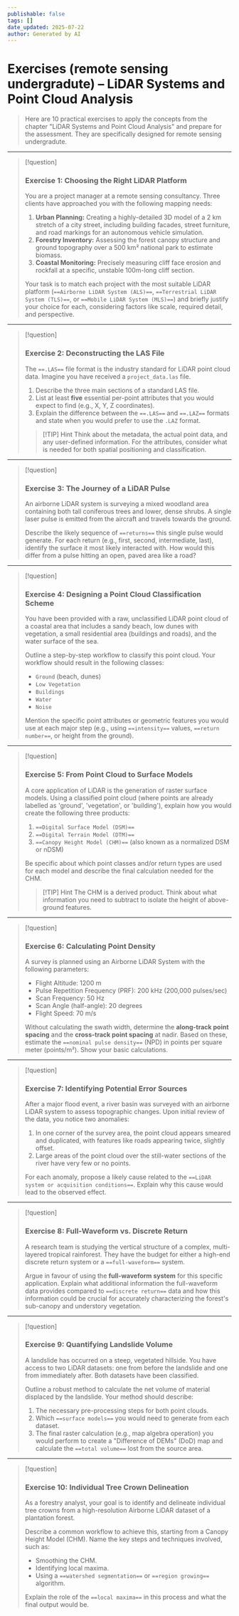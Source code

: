 ```yaml
---
publishable: false
tags: []
date_updated: 2025-07-22
author: Generated by AI
---
```


# Exercises (remote sensing undergradute) – LiDAR Systems and Point Cloud Analysis
> Here are 10 practical exercises to apply the concepts from the chapter "LiDAR Systems and Point Cloud Analysis" and prepare for the assessment. They are specifically designed for remote sensing undergradute.

---

> [!question]
> ### Exercise 1: Choosing the Right LiDAR Platform
> You are a project manager at a remote sensing consultancy. Three clients have approached you with the following mapping needs:
> 1.  **Urban Planning:** Creating a highly-detailed 3D model of a 2 km stretch of a city street, including building facades, street furniture, and road markings for an autonomous vehicle simulation.
> 2.  **Forestry Inventory:** Assessing the forest canopy structure and ground topography over a 500 km² national park to estimate biomass.
> 3.  **Coastal Monitoring:** Precisely measuring cliff face erosion and rockfall at a specific, unstable 100m-long cliff section.
>
> Your task is to match each project with the most suitable LiDAR platform (`==Airborne LiDAR System (ALS)==`, `==Terrestrial LiDAR System (TLS)==`, or `==Mobile LiDAR System (MLS)==`) and briefly justify your choice for each, considering factors like scale, required detail, and perspective.

---

> [!question]
> ### Exercise 2: Deconstructing the LAS File
> The `==.LAS==` file format is the industry standard for LiDAR point cloud data. Imagine you have received a `project_data.las` file.
>
> 1.  Describe the three main sections of a standard LAS file.
> 2.  List at least **five** essential per-point attributes that you would expect to find (e.g., X, Y, Z coordinates).
> 3.  Explain the difference between the `==.LAS==` and `==.LAZ==` formats and state when you would prefer to use the `.LAZ` format.
>
> > [!TIP] Hint
> > Think about the metadata, the actual point data, and any user-defined information. For the attributes, consider what is needed for both spatial positioning and classification.

---

> [!question]
> ### Exercise 3: The Journey of a LiDAR Pulse
> An airborne LiDAR system is surveying a mixed woodland area containing both tall coniferous trees and lower, dense shrubs. A single laser pulse is emitted from the aircraft and travels towards the ground.
>
> Describe the likely sequence of `==returns==` this single pulse would generate. For each return (e.g., first, second, intermediate, last), identify the surface it most likely interacted with. How would this differ from a pulse hitting an open, paved area like a road?

---

> [!question]
> ### Exercise 4: Designing a Point Cloud Classification Scheme
> You have been provided with a raw, unclassified LiDAR point cloud of a coastal area that includes a sandy beach, low dunes with vegetation, a small residential area (buildings and roads), and the water surface of the sea.
>
> Outline a step-by-step workflow to classify this point cloud. Your workflow should result in the following classes:
> - `Ground` (beach, dunes)
> - `Low Vegetation`
> - `Buildings`
> - `Water`
> - `Noise`
>
> Mention the specific point attributes or geometric features you would use at each major step (e.g., using `==intensity==` values, `==return number==`, or height from the ground).

---

> [!question]
> ### Exercise 5: From Point Cloud to Surface Models
> A core application of LiDAR is the generation of raster surface models. Using a classified point cloud (where points are already labelled as 'ground', 'vegetation', or 'building'), explain how you would create the following three products:
>
> 1.  `==Digital Surface Model (DSM)==`
> 2.  `==Digital Terrain Model (DTM)==`
> 3.  `==Canopy Height Model (CHM)==` (also known as a normalized DSM or nDSM)
>
> Be specific about which point classes and/or return types are used for each model and describe the final calculation needed for the CHM.
>
> > [!TIP] Hint
> > The CHM is a derived product. Think about what information you need to subtract to isolate the height of above-ground features.

---

> [!question]
> ### Exercise 6: Calculating Point Density
> A survey is planned using an Airborne LiDAR System with the following parameters:
> - Flight Altitude: 1200 m
> - Pulse Repetition Frequency (PRF): 200 kHz (200,000 pulses/sec)
> - Scan Frequency: 50 Hz
> - Scan Angle (half-angle): 20 degrees
> - Flight Speed: 70 m/s
>
> Without calculating the swath width, determine the **along-track point spacing** and the **cross-track point spacing** at nadir. Based on these, estimate the `==nominal pulse density==` (NPD) in points per square meter (points/m²). Show your basic calculations.

---

> [!question]
> ### Exercise 7: Identifying Potential Error Sources
> After a major flood event, a river basin was surveyed with an airborne LiDAR system to assess topographic changes. Upon initial review of the data, you notice two anomalies:
> 1.  In one corner of the survey area, the point cloud appears smeared and duplicated, with features like roads appearing twice, slightly offset.
> 2.  Large areas of the point cloud over the still-water sections of the river have very few or no points.
>
> For each anomaly, propose a likely cause related to the `==LiDAR system or acquisition conditions==`. Explain why this cause would lead to the observed effect.

---

> [!question]
> ### Exercise 8: Full-Waveform vs. Discrete Return
> A research team is studying the vertical structure of a complex, multi-layered tropical rainforest. They have the budget for either a high-end discrete return system or a `==full-waveform==` system.
>
> Argue in favour of using the **full-waveform system** for this specific application. Explain what additional information the full-waveform data provides compared to `==discrete return==` data and how this information could be crucial for accurately characterizing the forest's sub-canopy and understory vegetation.

---

> [!question]
> ### Exercise 9: Quantifying Landslide Volume
> A landslide has occurred on a steep, vegetated hillside. You have access to two LiDAR datasets: one from before the landslide and one from immediately after. Both datasets have been classified.
>
> Outline a robust method to calculate the net volume of material displaced by the landslide. Your method should describe:
> 1.  The necessary pre-processing steps for both point clouds.
> 2.  Which `==surface models==` you would need to generate from each dataset.
> 3.  The final raster calculation (e.g., map algebra operation) you would perform to create a "Difference of DEMs" (DoD) map and calculate the `==total volume==` lost from the source area.

---

> [!question]
> ### Exercise 10: Individual Tree Crown Delineation
> As a forestry analyst, your goal is to identify and delineate individual tree crowns from a high-resolution Airborne LiDAR dataset of a plantation forest.
>
> Describe a common workflow to achieve this, starting from a Canopy Height Model (CHM). Name the key steps and techniques involved, such as:
> - Smoothing the CHM.
> - Identifying local maxima.
> - Using a `==watershed segmentation==` or `==region growing==` algorithm.
>
> Explain the role of the `==local maxima==` in this process and what the final output would be.